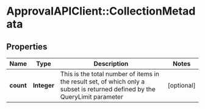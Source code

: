 # ApprovalAPIClient::CollectionMetadata

## Properties
Name | Type | Description | Notes
------------ | ------------- | ------------- | -------------
**count** | **Integer** | This is the total number of items in the result set, of which only a subset is returned defined by the QueryLimit parameter | [optional] 


